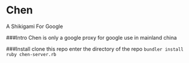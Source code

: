 Chen
================
A Shikigami For Google

###Intro
Chen is only a google proxy for google use in mainland china

###Install
clone this repo
enter the directory of the repo
`bundler install
ruby chen-server.rb
`
